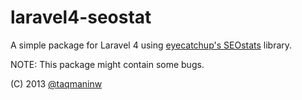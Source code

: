 laravel4-seostat
================

A simple package for Laravel 4 using [eyecatchup's SEOstats](https://github.com/eyecatchup/SEOstats) library.  

NOTE: This package might contain some bugs.  

(C) 2013 [@taqmaninw](https://github.com/taqmaninw)
